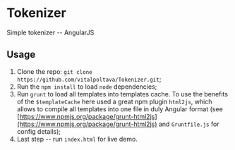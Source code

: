 Tokenizer
=========

Simple tokenizer -- AngularJS

Usage
-----

1. Clone the repo: `git clone https://github.com/vitalpoltava/Tokenizer.git`;
2. Run the `npm install` to load `node` dependencies;
3. Run `grunt` to load all templates into templates cache. To use the benefits of the `$templateCache` here used a great npm plugin `html2js`, which allows to compile all templates into one file in duly Angular format (see [https://www.npmjs.org/package/grunt-html2js](https://www.npmjs.org/package/grunt-html2js) and `Gruntfile.js` for config details);
4. Last step -- run `index.html` for live demo.
